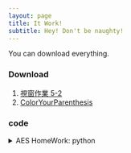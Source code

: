 ```yaml
---
layout: page
title: It Work!
subtitle: Hey! Don't be naughty!
---
```


You can download everything.

### Download

1. [視窗作業 5-2](./assets/downloadFile/f74101220_practice_5_2.zip)
2. [ColorYourParenthesis](./assets/downloadFile/colorParenthesis.exe)

### code
<details>
  <summary>AES HomeWork: python</summary>
      
```python

from base64 import b64decode, b64encode
from Crypto.Cipher import AES

# Encypt test
# key = b'123456789\0\0\0\0\0\0\0'
# plainText = bytes('security\0\0\0\0\0\0\0\0', 'utf-8')
# cipher = AES.new(key, AES.MODE_ECB)
# encryptText =  cipher.encrypt(plainText)
# encryptText = b64encode(encryptText).decode('utf-8')
# print(encryptText)

# Decypt
encryptText = b64decode("16zvA3lnMuWHoE5PpaJheQ==")

charList = list("!\"#$%&\\'()*+,-./0123456789:;<=>?@ABCDEFGHIJKLMNOPQRSTUVWXYZ[\\]^_`abcdefghijklmnopqrstuvwxyz{|}~")
len_charList = len(charList)

with open("record.txt", "w") as file:

    a=b=c=d=0
    for i in range(len_charList):
        for j in range(len_charList):
            for k in range(len_charList):
                for m in range(len_charList):
                    key_text=f"s{charList[i]}hv{charList[j]}4z*{charList[k]}7d*t{charList[m]}Ce"
                    # print(key_text)
                    key = bytes(key_text, 'utf-8')
                    cipher = AES.new(key, AES.MODE_ECB)
                    plainText = cipher.decrypt(encryptText)
                    try:
                        file.write(plainText.decode('utf-8')+'\n')
                        # print(plainText.decode('utf-8')+"\n")
                        # print(key_text+'\n')
                    except Exception:
                        continue
        print(i)
```
  
</details>

